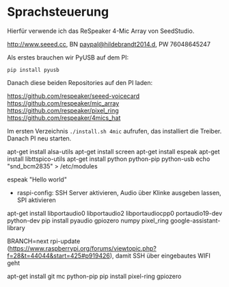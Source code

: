# Sprachsteuerung

Hierfür verwende ich das ReSpeaker 4-Mic Array von SeedStudio.

http://www.seeed.cc, BN paypal@hildebrandt2014.d, PW 76048645247

Als erstes brauchen wir PyUSB auf dem PI:

```pip install pyusb```

Danach diese beiden Repositories auf den PI laden:

https://github.com/respeaker/seeed-voicecard
https://github.com/respeaker/mic_array
https://github.com/respeaker/pixel_ring
https://github.com/respeaker/4mics_hat

Im ersten Verzeichnis ```./install.sh 4mic``` aufrufen, das installiert die Treiber. Danach PI neu starten.


apt-get install alsa-utils
apt-get install screen
apt-get install espeak
apt-get install libttspico-utils
apt-get install python python-pip python-usb
echo "snd_bcm2835" > /etc/modules

espeak "Hello world"

- raspi-config: SSH Server aktivieren, Audio über Klinke ausgeben lassen, SPI aktivieren

apt-get install libportaudio0 libportaudio2 libportaudiocpp0 portaudio19-dev python-dev
pip install pyaudio gpiozero numpy pixel_ring google-assistant-library


BRANCH=next rpi-update (https://www.raspberrypi.org/forums/viewtopic.php?f=28&t=44044&start=425#p919426), damit SSH über eingebautes WIFI geht

apt-get install git mc python-pip
pip install pixel-ring gpiozero
